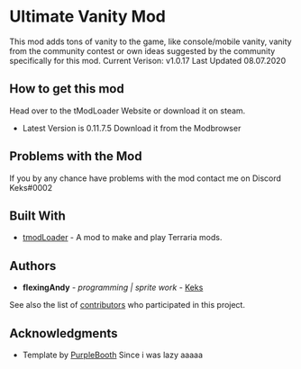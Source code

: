 # Ultimate Vanity Mod

This mod adds tons of vanity to the game, like console/mobile vanity, vanity from the community contest or own ideas suggested by the community specifically for this mod.
Current Verison: v1.0.17
Last Updated 08.07.2020

## How to get this mod

Head over to the tModLoader Website or download it on steam.
* Latest Version is 0.11.7.5
Download it from the Modbrowser

## Problems with the Mod

If you by any chance have problems with the mod contact me on Discord
Keks#0002

## Built With

* [tmodLoader](https://github.com/tModLoader/tModLoader) - A mod to make and play Terraria mods.

## Authors

* **flexingAndy** - *programming | sprite work* - [Keks](https://github.com/xKeks)

See also the list of [contributors](https://github.com/xKeks/VanityContest/contributors) who participated in this project.

## Acknowledgments

* Template by [PurpleBooth](https://gist.github.com/PurpleBooth/109311bb0361f32d87a2)
Since i was lazy aaaaa
